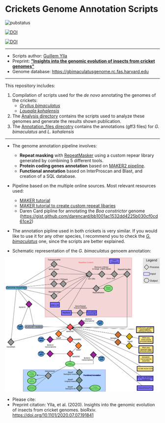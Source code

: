 # Crickets Genome Annotation Scripts


![pubstatus](https://img.shields.io/badge/Publication:-Under_review-orange)

[![DOI](https://zenodo.org/badge/243057984.svg)](https://zenodo.org/badge/latestdoi/243057984)



<a href="https://doi.org/10.5281/zenodo.4648022"><img src="https://zenodo.org/badge/DOI/10.5281/zenodo.4648022.svg" alt="DOI"></a>






--------------

- Scripts author: [Guillem Ylla](https://guillemylla.github.io/)
- Preprint: [**"Insights into the genomic evolution of insects from cricket genomes"**](https://www.biorxiv.org/content/10.1101/2020.07.07.191841v2)
- Genome database: https://gbimaculatusgenome.rc.fas.harvard.edu 
------

This repository includes:

1. Compilation of scripts used for the *de novo* annotating the genomes of the crickets:
	- [*Gryllus bimaculatus*](G_bimaculatus)
	- [*Laupala kohalensis*](L_kohalensis)
2. The [Analysis directory](Analysis) contains the scripts used to analyze these genomes and generate the results shown  publication.
3. The [Annotation_files direcotry](Annotation_files)  contains the annotations (gff3 files) for *G. bimaculatus* and *L. kohalensis*

-----

- The genome annotation pipeline involves:
	- **Repeat masking** with [RepeatMasker](http://www.repeatmasker.org/) using a custom repear library generated by combining 5 different tools.
	- **Protein coding genes annotation** based on [MAKER2 pipeline](https://www.yandell-lab.org/software/maker.html).
	- **Functional annotation** based on InterProscan and Blast, and creation of a SQL database.


- Pipeline based on the multiple online sources. Most relevant resources used:
	 - [MAKER tutorial](http://weatherby.genetics.utah.edu/MAKER/wiki/index.php/MAKER_Tutorial_for_WGS_Assembly_and_Annotation_Winter_School_2018)
	 - [MAKER tutorial to create custom repeat libaries](http://weatherby.genetics.utah.edu/MAKER/wiki/index.php/Repeat_Library_Construction-Advanced)
	 - Daren Card pipline for annotating the *Boa constrictor* genome (https://gist.github.com/darencard/bb1001ac1532dd4225b030cf0cd61ce2)

- The annotation pipline used in both crickets is very similar. If you would like to use it for any other species, I recommend you to check the [*G. bimaculatus*](https://github.com/guillemylla/Crickets_Genome_Annotation_Public/tree/master/G_bimaculatus) one, since the scripts are better explained.

- Schematic representation of the *G. bimaculatus* genoem annotation:

![G. bimaculatus pipline](G_bimaculatus/Supplementary_Figure_1_PipelineGbi.png)


- Please cite: 
- Preprint citation: Ylla, et al. (2020). Insights into the genomic evolution of insects from cricket genomes. bioRxiv. https://doi.org/10.1101/2020.07.07.191841
